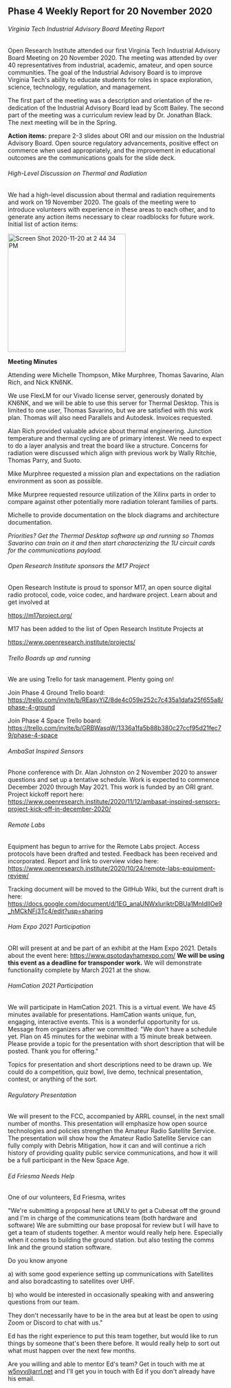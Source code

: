 ## Phase 4 Weekly Report for 20 November 2020

###### Virginia Tech Industrial Advisory Board Meeting Report
Open Research Institute attended our first Virginia Tech Industrial Advisory Board Meeting on 20 November 2020. The meeting was attended by over 40 representatives from industrial, academic, amateur, and open source communities. The goal of the Industrial Advisory Board is to improve Virginia Tech's ability to educate students for roles in space exploration, science, technology, regulation, and management. 

The first part of the meeting was a description and orientation of the re-dedication of the Industrial Advisory Board lead by Scott Bailey. The second part of the meeting was a curriculum review lead by Dr. Jonathan Black. The next meeting will be in the Spring.

**Action items:** prepare 2-3 slides about ORI and our mission on the Industrial Advisory Board. Open source regulatory advancements, positive effect on commerce when used appropriately, and the improvement in educational outcomes are the communications goals for the slide deck. 

###### High-Level Discussion on Thermal and Radiation 
We had a high-level discussion about thermal and radiation requirements and work on 19 November 2020. The goals of the meeting were to introduce volunteers with experience in these areas to each other, and to generate any action items necessary to clear roadblocks for future work. Initial list of action items:

<img width="274" alt="Screen Shot 2020-11-20 at 2 44 34 PM" src="https://user-images.githubusercontent.com/6608613/99857035-2a724d00-2b3f-11eb-9e2a-a1939422a838.png">

**Meeting Minutes**

Attending were Michelle Thompson, Mike Murphree, Thomas Savarino, Alan Rich, and Nick KN6NK.

We use FlexLM for our Vivado license server, generously donated by KN6NK, and we will be able to use this server for Thermal Desktop. This is limited to one user, Thomas Savarino, but we are satisfied with this work plan. Thomas will also need Parallels and Autodesk. Invoices requested. 

Alan Rich provided valuable advice about thermal engineering. Junction temperature and thermal cycling are of primary interest. We need to expect to do a layer analysis and treat the board like a structure. Concerns for radiation were discussed which align with previous work by Wally Ritchie, Thomas Parry, and Suoto. 

Mike Murphree requested a mission plan and expectations on the radiation environment as soon as possible.

Mike Murpree requested resource utilization of the Xilinx parts in order to compare against other potentially more radiation tolerant families of parts. 

Michelle to provide documentation on the block diagrams and architecture documentation. 

*Priorities? Get the Thermal Desktop software up and running so Thomas Savarino can train on it and then start characterizing the 1U circuit cards for the communications payload.*

###### Open Research Institute sponsors the M17 Project 
Open Research Institute is proud to sponsor M17, an open source digital radio protocol, code, voice codec, and hardware project. 
Learn about and get involved at

https://m17project.org/

M17 has been added to the list of Open Research Institute Projects at

https://www.openresearch.institute/projects/

###### Trello Boards up and running
We are using Trello for task management. Plenty going on! 

Join Phase 4 Ground Trello board:
https://trello.com/invite/b/REasyYiZ/8de4c059e252c7c435a1dafa25f655a8/phase-4-ground

Join Phase 4 Space Trello board:
https://trello.com/invite/b/GRBWasqW/1336a1fa5b88b380c27ccf95d21fec79/phase-4-space

###### AmbaSat Inspired Sensors
Phone conference with Dr. Alan Johnston on 2 November 2020 to answer questions and set up a tentative schedule. Work is expected to commence December 2020 through May 2021. This work is funded by an ORI grant. Project kickoff report here: https://www.openresearch.institute/2020/11/12/ambasat-inspired-sensors-project-kick-off-in-december-2020/

###### Remote Labs
Equipment has begun to arrive for the Remote Labs project. Access protocols have been drafted and tested. Feedback has been received and incorporated. Report and link to overview video here: https://www.openresearch.institute/2020/10/24/remote-labs-equipment-review/

Tracking document will be moved to the GitHub Wiki, but the current draft is here: https://docs.google.com/document/d/1EG_anaUNWxluriktrDBUa1MnIdIlOe9_hMCkNFj3Tc4/edit?usp=sharing

###### Ham Expo 2021 Participation
ORI will present at and be part of an exhibit at the Ham Expo 2021. Details about the event here: https://www.qsotodayhamexpo.com/ 
**We will be using this event as a deadline for transponder work.** We will demonstrate functionality complete by March 2021 at the show. 

###### HamCation 2021 Participation
We will participate in HamCation 2021. This is a virtual event. We have 45 minutes available for presentations. HamCation wants unique, fun, engaging, interactive events. This is a wonderful opportunity for us. Message from organizers after we committed: "We don't have a schedule yet. Plan on 45 minutes for the webinar with a 15 minute break between. Please provide a topic for the presentation with short description that will be posted. Thank you for offering."

Topics for presentation and short descriptions need to be drawn up. We could do a competition, quiz bowl, live demo, technical presentation, contest, or anything of the sort. 

###### Regulatory Presentation
We will present to the FCC, accompanied by ARRL counsel, in the next small number of months. This presentation will emphasize how open source technologies and policies strengthen the Amateur Radio Satellite Service. The presentation will show how the Amateur Radio Satellite Service can fully comply with Debris Mitigation, how it can and will continue a rich history of providing quality public service communications, and how it will be a full participant in the New Space Age.

###### Ed Friesma Needs Help
One of our volunteers, Ed Friesma, writes 

"We're submitting a proposal here at UNLV to get a Cubesat off the ground and I'm in charge of the communications team (both hardware and software) We are submitting our base proposal for review but I will have to get a team of students together.  A mentor would really help here.  Especially when it comes to building the ground station.  but also testing the comms link and the ground station software.  

Do you know anyone 

a) with  some good experience setting up communications with Satellites and also boradcasting to satellites over UHF.   

b) who would be interested in occasionally speaking with and answering questions from our team.  

They don't necessarily have to be in the area but at least be open to using Zoom or Discord to chat with us."

Ed has the right experience to put this team together, but would like to run things by someone that's been there before. It would really help to sort out what must happen over the next few months.

Are you willing and able to mentor Ed's team? Get in touch with me at w5nyv@arrl.net and I'll get you in touch with Ed if you don't already have his email. 

